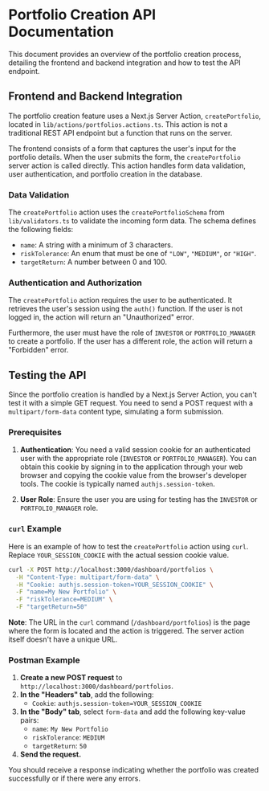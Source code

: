 # Portfolio Creation API Documentation

This document provides an overview of the portfolio creation process, detailing the frontend and backend integration and how to test the API endpoint.

## Frontend and Backend Integration

The portfolio creation feature uses a Next.js Server Action, `createPortfolio`, located in `lib/actions/portfolios.actions.ts`. This action is not a traditional REST API endpoint but a function that runs on the server.

The frontend consists of a form that captures the user's input for the portfolio details. When the user submits the form, the `createPortfolio` server action is called directly. This action handles form data validation, user authentication, and portfolio creation in the database.

### Data Validation

The `createPortfolio` action uses the `createPortfolioSchema` from `lib/validators.ts` to validate the incoming form data. The schema defines the following fields:

- `name`: A string with a minimum of 3 characters.
- `riskTolerance`: An enum that must be one of `"LOW"`, `"MEDIUM"`, or `"HIGH"`.
- `targetReturn`: A number between 0 and 100.

### Authentication and Authorization

The `createPortfolio` action requires the user to be authenticated. It retrieves the user's session using the `auth()` function. If the user is not logged in, the action will return an "Unauthorized" error.

Furthermore, the user must have the role of `INVESTOR` or `PORTFOLIO_MANAGER` to create a portfolio. If the user has a different role, the action will return a "Forbidden" error.

## Testing the API

Since the portfolio creation is handled by a Next.js Server Action, you can't test it with a simple GET request. You need to send a POST request with a `multipart/form-data` content type, simulating a form submission.

### Prerequisites

1.  **Authentication**: You need a valid session cookie for an authenticated user with the appropriate role (`INVESTOR` or `PORTFOLIO_MANAGER`). You can obtain this cookie by signing in to the application through your web browser and copying the cookie value from the browser's developer tools. The cookie is typically named `authjs.session-token`.

2.  **User Role**: Ensure the user you are using for testing has the `INVESTOR` or `PORTFOLIO_MANAGER` role.

### `curl` Example

Here is an example of how to test the `createPortfolio` action using `curl`. Replace `YOUR_SESSION_COOKIE` with the actual session cookie value.

```bash
curl -X POST http://localhost:3000/dashboard/portfolios \
  -H "Content-Type: multipart/form-data" \
  -H "Cookie: authjs.session-token=YOUR_SESSION_COOKIE" \
  -F "name=My New Portfolio" \
  -F "riskTolerance=MEDIUM" \
  -F "targetReturn=50"
```

**Note**: The URL in the `curl` command (`/dashboard/portfolios`) is the page where the form is located and the action is triggered. The server action itself doesn't have a unique URL.

### Postman Example

1.  **Create a new POST request** to `http://localhost:3000/dashboard/portfolios`.
2.  **In the "Headers" tab**, add the following:
    - `Cookie`: `authjs.session-token=YOUR_SESSION_COOKIE`
3.  **In the "Body" tab**, select `form-data` and add the following key-value pairs:
    - `name`: `My New Portfolio`
    - `riskTolerance`: `MEDIUM`
    - `targetReturn`: `50`
4.  **Send the request.**

You should receive a response indicating whether the portfolio was created successfully or if there were any errors.

